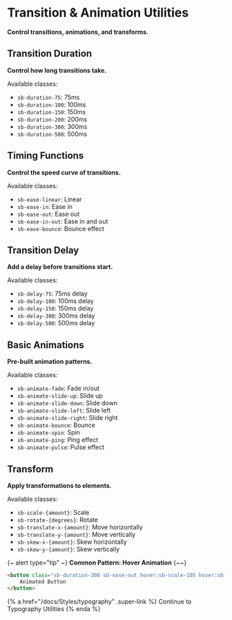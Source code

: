 # Transition & Animation Utilities

**Control transitions, animations, and transforms.**

## Transition Duration

**Control how long transitions take.**

Available classes:

- `sb-duration-75`: 75ms
- `sb-duration-100`: 100ms
- `sb-duration-150`: 150ms
- `sb-duration-200`: 200ms
- `sb-duration-300`: 300ms
- `sb-duration-500`: 500ms

## Timing Functions

**Control the speed curve of transitions.**

Available classes:

- `sb-ease-linear`: Linear
- `sb-ease-in`: Ease in
- `sb-ease-out`: Ease out
- `sb-ease-in-out`: Ease in and out
- `sb-ease-bounce`: Bounce effect

## Transition Delay

**Add a delay before transitions start.**

Available classes:

- `sb-delay-75`: 75ms delay
- `sb-delay-100`: 100ms delay
- `sb-delay-150`: 150ms delay
- `sb-delay-300`: 300ms delay
- `sb-delay-500`: 500ms delay

## Basic Animations

**Pre-built animation patterns.**

Available classes:

- `sb-animate-fade`: Fade in/out
- `sb-animate-slide-up`: Slide up
- `sb-animate-slide-down`: Slide down
- `sb-animate-slide-left`: Slide left
- `sb-animate-slide-right`: Slide right
- `sb-animate-bounce`: Bounce
- `sb-animate-spin`: Spin
- `sb-animate-ping`: Ping effect
- `sb-animate-pulse`: Pulse effect

## Transform

**Apply transformations to elements.**

Available classes:

- `sb-scale-{amount}`: Scale
- `sb-rotate-{degrees}`: Rotate
- `sb-translate-x-{amount}`: Move horizontally
- `sb-translate-y-{amount}`: Move vertically
- `sb-skew-x-{amount}`: Skew horizontally
- `sb-skew-y-{amount}`: Skew vertically

{~ alert type="tip" ~}
**Common Pattern: Hover Animation**
{~~}

```html
<button class="sb-duration-300 sb-ease-out hover:sb-scale-105 hover:sb-translate-y-1 sb-animate-fade">
    Animated Button
</button>
```

{% a href="/docs/Styles/typography" .super-link %}
Continue to Typography Utilities
{% enda %}